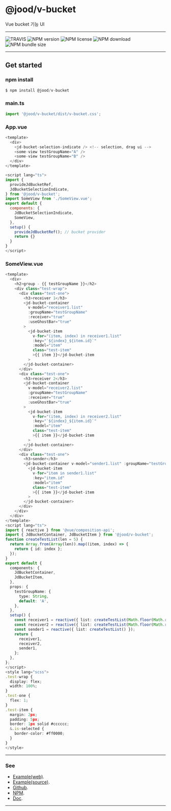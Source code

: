 # @jood/v-bucket

Vue bucket 기능 UI

*** 

![TRAVIS](https://travis-ci.org/molgga/jood-v-bucket.svg?branch=master)
![NPM version](https://img.shields.io/npm/v/@jood/v-bucket.svg)
![NPM license](https://img.shields.io/npm/l/@jood/v-bucket)
![NPM download](https://img.shields.io/npm/dt/@jood/v-bucket)
![NPM bundle size](https://img.shields.io/bundlephobia/min/@jood/v-bucket)

***

## Get started

### npm install

```typescript
$ npm install @jood/v-bucket
```

### main.ts

```typescript
import '@jood/v-bucket/dist/v-bucket.css';
```

### App.vue

```javascript
<template>
  <div>
    <jd-bucket-selection-indicate /> <!-- selection, drag ui -->
    <some-view testGroupName="A" />
    <some-view testGroupName="B" />
  </div>
</template>

<script lang="ts">
import {
  provideJdBucketRef,
  JdBucketSelectionIndicate,
} from '@jood/v-bucket';
import SomeView from './SomeView.vue';
export default {
  components: {
    JdBucketSelectionIndicate,
    SomeView,
  },
  setup() {
    provideJdBucketRef(); // bucket provider
    return {}
  }
}
</script>
```

### SomeView.vue
```typescript
<template>
  <div>
    <h2>group - {{ testGroupName }}</h2>
    <div class="test-wrap">
      <div class="test-one">
        <h3>receiver 1</h3>
        <jd-bucket-container
          v-model="receiver1.list"
          :groupName="testGroupName"
          :receiver="true"
          :useGhostBar="true"
        >
          <jd-bucket-item
            v-for="(item, index) in receiver1.list"
            :key="`${index}_${item.id}`"
            :model="item"
            class="test-item"
            >{{ item }}</jd-bucket-item
          >
        </jd-bucket-container>
      </div>
      <div class="test-one">
        <h3>receiver 2</h3>
        <jd-bucket-container
          v-model="receiver2.list"
          :groupName="testGroupName"
          :receiver="true"
          :useGhostBar="true"
        >
          <jd-bucket-item
            v-for="(item, index) in receiver2.list"
            :key="`${index}_${item.id}`"
            :model="item"
            class="test-item"
            >{{ item }}</jd-bucket-item
          >
        </jd-bucket-container>
      </div>
      <div class="test-one">
        <h3>sender</h3>
        <jd-bucket-container v-model="sender1.list" :groupName="testGroupName" :receiver="false">
          <jd-bucket-item
            v-for="item in sender1.list"
            :key="item.id"
            :model="item"
            class="test-item"
            >{{ item }}</jd-bucket-item
          >
        </jd-bucket-container>
      </div>
    </div>
  </div>
</template>
<script lang="ts">
import { reactive } from '@vue/composition-api';
import { JdBucketContainer, JdBucketItem } from '@jood/v-bucket';
function createTestList(len = 5) {
  return Array.from(Array(len)).map((item, index) => {
    return { id: index };
  });
}
export default {
  components: {
    JdBucketContainer,
    JdBucketItem,
  },
  props: {
    testGroupName: {
      type: String,
      default: 'A',
    },
  },
  setup() {
    const receiver1 = reactive({ list: createTestList(Math.floor(Math.random() * 5)) });
    const receiver2 = reactive({ list: createTestList(Math.floor(Math.random() * 5)) });
    const sender1 = reactive({ list: createTestList() });
    return {
      receiver1,
      receiver2,
      sender1,
    };
  },
};
</script>
<style lang="scss">
.test-wrap {
  display: flex;
  width: 100%;
}
.test-one {
  flex: 1;
}
.test-item {
  margin: 2px;
  padding: 5px;
  border: 1px solid #cccccc;
  &.is-selected {
    border-color: #ff0000;
  }
}
</style>
```

***

### See 

- [Example(web)](https://molgga.github.io/jood-v-bucket).
- [Example(source)](https://github.com/molgga/jood-v-bucket/tree/master/packages/dev/src/components/example).
- [Github](https://github.com/molgga/jood-v-bucket).
- [NPM](https://www.npmjs.com/package/@jood/v-bucket).
- [Doc](https://molgga.github.io/jood-v-bucket/documents).

***
